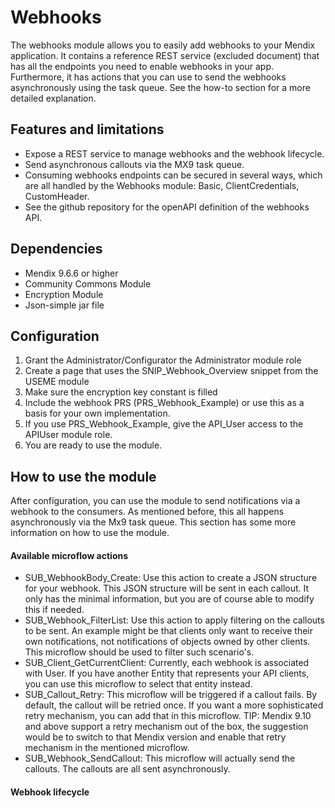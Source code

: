 # Webhooks
The webhooks module allows you to easily add webhooks to your Mendix application. It contains a reference REST service (excluded document) that has all the endpoints you need to enable webhooks in your app. Furthermore, it has actions that you can use to send the webhooks asynchronously using the task queue. See the how-to section for a more detailed explanation.

## Features and limitations

- Expose a REST service to manage webhooks and the webhook lifecycle.
- Send asynchronous callouts via the MX9 task queue.
- Consuming webhooks endpoints can be secured in several ways, which are all handled by the Webhooks module: Basic, ClientCredentials, CustomHeader.
- See the github repository for the openAPI definition of the webhooks API.

## Dependencies

- Mendix 9.6.6 or higher
- Community Commons Module
- Encryption Module
- Json-simple jar file

## Configuration

1. Grant the Administrator/Configurator the Administrator module role
2. Create a page that uses the SNIP_Webhook_Overview snippet from the USEME module
3. Make sure the encryption key constant is filled
4. Include the webhook PRS (PRS_Webhook_Example) or use this as a basis for your own implementation.
5. If you use PRS_Webhook_Example, give the API_User access to the APIUser module role.
6. You are ready to use the module.

## How to use the module

After configuration, you can use the module to send notifications via a webhook to the consumers. As mentioned before, this all happens asynchronously via the Mx9 task queue. This section has some more information on how to use the module.

#### Available microflow actions
- SUB_WebhookBody_Create: Use this action to create a JSON structure for your webhook. This JSON structure will be sent in each callout. It only has the minimal information, but you are of course able to modify this if needed.
- SUB_Webhook_FilterList: Use this action to apply filtering on the callouts to be sent. An example might be that clients only want to receive their own notifications, not notifications of objects owned by other clients. This microflow should be used to filter such scenario's.
- SUB_Client_GetCurrentClient: Currently, each webhook is associated with User. If you have another Entity that represents your API clients, you can use this microflow to select that entity instead.
- SUB_Callout_Retry: This microflow will be triggered if a callout fails. By default, the callout will be retried once. If you want a more sophisticated retry mechanism, you can add that in this microflow. TIP: Mendix 9.10 and above support a retry mechanism out of the box, the suggestion would be to switch to that Mendix version and enable that retry mechanism in the mentioned microflow.
- SUB_Webhook_SendCallout: This microflow will actually send the callouts. The callouts are all sent asynchronously.

#### Webhook lifecycle
